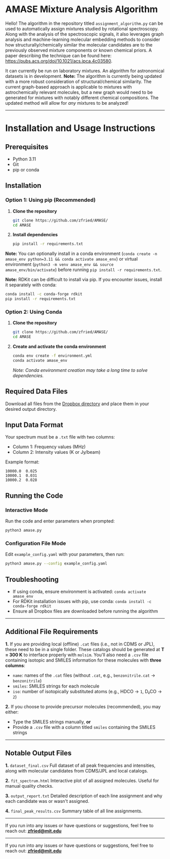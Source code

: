 # **AMASE Mixture Analysis Algorithm**

Hello! The algorithm in the repository titled `assignment_algorithm.py` can be used to automatically assign mixtures studied by rotational spectroscopy. Along with the analysis of the spectroscopic signals, it also leverages graph analysis and machine-learning molecular embedding methods to consider how structurally/chemically similar the molecular candidates are to the previously observed mixture components or known chemical priors. A paper describing the technique can be found here: https://pubs.acs.org/doi/10.1021/acs.jpca.4c03580.

It can currently be run on laboratory mixtures. An algorithm for astronomical datasets is in development.
**Note:** The algorithm is currently being updated with a more robust consideration of structural/chemical similarity. The current graph-based approach is applicable to mixtures with astrochemically relevant molecules, but a new graph would need to be generated for mixtures with notably different chemical compositions. The updated method will allow for *any* mixtures to be analyzed!

---

# Installation and Usage Instructions

## Prerequisites

- Python 3.11
- Git
- pip or conda

## Installation

### Option 1: Using pip (Recommended)



1. **Clone the repository**
   ```bash
   git clone https://github.com/zfried/AMASE/
   cd AMASE
   ```

2. **Install dependencies**
   ```bash
   pip install -r requirements.txt
   ```
**Note:** You can optionally install in a conda environment (`conda create -n amase_env python=3.11 && conda activate amase_env`) or virtual environment (`python3 -m venv amase_env && source amase_env/bin/activate`) before running `pip install -r requirements.txt`.

   **Note:** RDKit can be difficult to install via pip. If you encounter issues, install it separately with conda:
   ```bash
   conda install -c conda-forge rdkit
   pip install -r requirements.txt
   ```

### Option 2: Using Conda

1. **Clone the repository**
   ```bash
   git clone https://github.com/zfried/AMASE/
   cd AMASE
   ```

2. **Create and activate the conda environment**
   ```bash
   conda env create -f environment.yml
   conda activate amase_env
   ```
   
   *Note: Conda environment creation may take a long time to solve dependencies.*

## Required Data Files

Download all files from the [Dropbox directory](https://www.dropbox.com/scl/fo/ycr5qe4mueemtuyoffp9d/ACd8engNRUgVtEERkm_0JSU?rlkey=1tiop6c30zefloyny8ntzelwg&dl=0) and place them in your desired output directory.

## Input Data Format

Your spectrum must be a `.txt` file with two columns:
- Column 1: Frequency values (MHz)
- Column 2: Intensity values (K or Jy/beam)

Example format:
```
10000.0  0.025
10000.1  0.031
10000.2  0.028
```

## Running the Code

### Interactive Mode

Run the code and enter parameters when prompted:

```bash
python3 amase.py
```

### Configuration File Mode

Edit `example_config.yaml` with your parameters, then run:

```bash
python3 amase.py --config example_config.yaml
```

## Troubleshooting

- If using conda, ensure environment is activated: `conda activate amase_env`
- For RDKit installation issues with pip, use conda: `conda install -c conda-forge rdkit`
- Ensure all Dropbox files are downloaded before running the algorithm

---

## Additional File Requirements

**1.** If you are providing local (offline) `.cat` files (i.e., not in CDMS or JPL), these need to be in a single folder. These catalogs should be generated at **T = 300 K** to interface properly with `molsim`. You'll also need a `.csv` file containing isotopic and SMILES information for these molecules with **three columns**:

* `name`: names of the `.cat` files (without `.cat`, e.g., `benzonitrile.cat` → `benzonitrile`)
* `smiles`: SMILES strings for each molecule
* `iso`: number of isotopically substituted atoms (e.g., HDCO → `1`, D₂CO → `2`)

**2.** If you choose to provide precursor molecules (recommended), you may either:

* Type the SMILES strings manually, **or**
* Provide a `.csv` file with a column titled `smiles` containing the SMILES strings

---

## Notable Output Files

**1.** `dataset_final.csv`
Full dataset of all peak frequencies and intensities, along with molecular candidates from CDMS/JPL and local catalogs.

**2.** `fit_spectrum.html`
Interactive plot of all assigned molecules. Useful for manual quality checks.

**3.** `output_report.txt`
Detailed description of each line assignment and why each candidate was or wasn't assigned.

**4.** `final_peak_results.csv`
Summary table of all line assignments.

---

If you run into any issues or have questions or suggestions, feel free to reach out:
**zfried@mit.edu**


---

If you run into any issues or have questions or suggestions, feel free to reach out:
**zfried@mit.edu**

